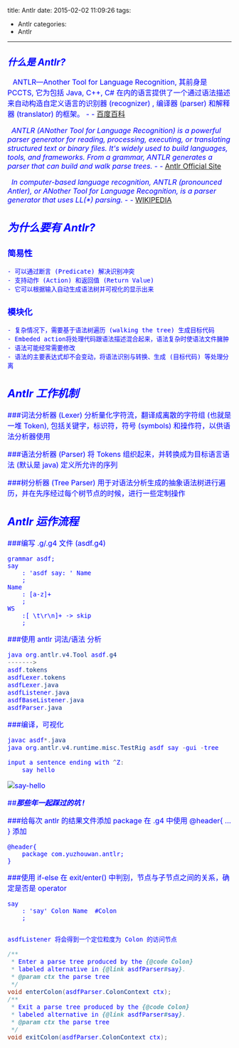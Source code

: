 title: Antlr
date: 2015-02-02 11:09:26
tags:
- Antlr
categories:
- Antlr

---

## __<font color='blue'>*什么是 Antlr?*__

&nbsp;&nbsp; <font size=3>ANTLR—Another Tool for Language Recognition, 其前身是 PCCTS, 它为包括 Java, C++, C# 在内的语言提供了一个通过语法描述来自动构造自定义语言的识别器 (recognizer) , 编译器 (parser) 和解释器 (translator) 的框架。 - - [百度百科][1]

&nbsp; <font size=3>_ANTLR (ANother Tool for Language Recognition) is a powerful parser generator for reading, processing, executing, or translating structured text or binary files. It's widely used to build languages, tools, and frameworks. From a grammar, ANTLR generates a parser that can build and walk parse trees._ - - [Antlr Official Site][2]

&nbsp; <font size=3>_In computer-based language recognition, ANTLR (pronounced Antler), or ANother Tool for Language Recognition, is a parser generator that uses LL(*) parsing._ - - [WIKIPEDIA][3]

## __<font color='blue'>*为什么要有 Antlr?*__
### 简易性

	- 可以通过断言 (Predicate) 解决识别冲突
	- 支持动作 (Action) 和返回值 (Return Value)
	- 它可以根据输入自动生成语法树并可视化的显示出来

### 模块化
	- 复杂情况下，需要基于语法树遍历 (walking the tree) 生成目标代码
	- Embeded action将处理代码跟语法描述混合起来，语法复杂时使语法文件臃肿
	- 语法可能经常需要修改
	- 语法的主要表达式却不会变动，将语法识别与转换、生成 (目标代码) 等处理分离

## __<font color='blue'>*Antlr 工作机制*__

###词法分析器 (Lexer)
	分析量化字符流，翻译成离散的字符组 (也就是一堆 Token), 包括关键字，标识符，符号 (symbols) 和操作符，以供语法分析器使用

###语法分析器 (Parser)
	将 Tokens 组织起来，并转换成为目标语言语法 (默认是 java) 定义所允许的序列

###树分析器 (Tree Parser)
	用于对语法分析生成的抽象语法树进行遍历，并在先序经过每个树节点的时候，进行一些定制操作


## __<font color='blue'>*Antlr 运作流程*__

###编写 .g/.g4 文件 (asdf.g4)
```antlr
grammar asdf;
say
	: 'asdf say: ' Name
	;
Name
	: [a-z]+
	;
WS
	:[ \t\r\n]+ -> skip
	;
```

###使用 antlr 词法/语法 分析
```java
java org.antlr.v4.Tool asdf.g4
------->
asdf.tokens
asdfLexer.tokens
asdfLexer.java
asdfListener.java
asdfBaseListener.java
asdfParser.java
```

###编译，可视化
```java
javac asdf*.java
java org.antlr.v4.runtime.misc.TestRig asdf say -gui -tree

input a sentence ending with ^Z:
	say hello
```
![say-hello][4]

##__<font color='blue'>*那些年一起踩过的坑 !*__

###给每次 antlr 的结果文件添加 package
	在 .g4 中使用 @header{ ... } 添加 
```antlr
@header{
	package com.yuzhouwan.antlr;
}
```

###使用 if-else 在 exit/enter() 中判别，节点与子节点之间的关系，确定是否是 operator
```antlr
say
	: 'say' Colon Name	#Colon
	;
```

```java

asdfListener 将会得到一个定位粒度为 Colon 的访问节点

/**
 * Enter a parse tree produced by the {@code Colon}
 * labeled alternative in {@link asdfParser#say}.
 * @param ctx the parse tree
 */
void enterColon(asdfParser.ColonContext ctx);
/**
 * Exit a parse tree produced by the {@code Colon}
 * labeled alternative in {@link asdfParser#say}.
 * @param ctx the parse tree
 */
void exitColon(asdfParser.ColonContext ctx);
```

[1]:http://baike.baidu.com/link?url=0M76AbufdfB3BPoqptG8FqFZ_U-U6IloEsnc_9sCA9iPNhmFXjLCvf5MULP9YXIITmnafLH4r8GMuZ4_R_D3hq
[2]:http://www.antlr.org/
[3]:http://en.wikipedia.org/wiki/ANTLR
[4]:/../2015-2-2/say-hello.png
